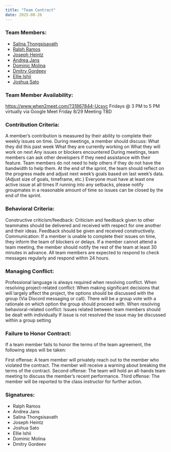 ```yaml
---
title: "Team Contract"
date: 2025-08-26
---
```

### Team Members:
* [Salina Thongsisavath](https://github.com/salina-t)
* [Ralph Ramos](https://github.com/ralphramosgit)
* [Joseph Heintz](https://github.com/josephheintz)
* [Andrea Jans](https://github.com/awjans)
* [Dominic Molina](https://github.com/dominic-isaac-molina)
* [Dmitry Gordeev](https://github.com/GordeevD)
* [Ellie Ishii](https://github.com/ellieishii)
* [Joshua Sato](https://github.com/joshuanssato)

### Team Member Availability:
https://www.when2meet.com/?31867844-Ucsvc
Fridays @ 3 PM to 5 PM virtually via Google Meet
Friday 8/29 Meeting TBD

### Contribution Criteria:
A member’s contribution is measured by their ability to complete their weekly issues on time.
During meetings, a member should discuss:
What they did this past week
What they are currently working on
What they will work on next
Any issues or blockers encountered
During meetings, team members can ask other developers if they need assistance with their feature. Team members do not need to help others if they do not have the bandwidth to help them.
At the end of the sprint, the team should reflect on the progress made and adjust next week’s goals based on last week’s data. (Adjust size of goals, timeframe, etc.)
Everyone must have at least one active issue at all times
If running into any setbacks, please notify groupmates in a reasonable amount of time so issues can be closed by the end of the sprint.

### Behavioral Criteria:
Constructive criticism/feedback:
Criticism and feedback given to other teammates should be delivered and received with respect for one another and their ideas. Feedback should be given and received constructively.
Communication:
If a member is unable to complete their issues on time, they inform the team of blockers or delays.
If a member cannot attend a team meeting, the member should notify the rest of the team at least 30 minutes in advance.
All team members are expected to respond to check messages regularly and respond within 24 hours.

### Managing Conflict:
Professional language is always required when resolving conflict.
When resolving project-related conflict:
When making significant decisions that will largely affect the project, the options should be discussed with the group (Via Discord messaging or call).
There will be a group vote with a rationale on which option the group should proceed with.
When resolving behavioral-related conflict:
Issues related between team members should be dealt with individually
If issue is not resolved the issue may be discussed within a group setting

### Failure to Honor Contract:
If a team member fails to honor the terms of the team agreement, the following steps will be taken:

First offense: A team member will privately reach out to the member who violated the contract. The member will receive a warning about breaking the terms of the contract.
Second offense: The team will hold an all-hands team meeting to discuss the member’s recent performance.
Third offense: The member will be reported to the class instructor for further action.

### Signatures:

- Ralph Ramos
- Andrea Jans
- Salina Thongsisavath
- Joseph Heintz
- Joshua Sato
- Ellie Ishii
- Dominic Molina
- Dmitry Gordeev
